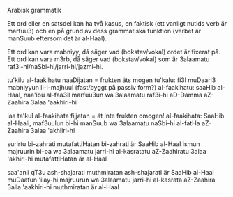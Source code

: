 Arabisk grammatik

Ett ord eller en satsdel kan ha två kasus, en faktisk (ett vanligt nutids verb är marfuu3) och en på grund av dess grammatiska funktion (verbet är manSuub eftersom det är al-Haal).

Ett ord kan vara mabniyy, då säger vad (bokstav/vokal) ordet är fixerat på.
Ett ord kan vara m3rb, då säger vad (bokstav/vokal) som är 3alaamatu raf3i-hi/naSbi-hi/jarri-hi/jazmi-hi.

tu'kilu al-faakihatu naaDijatan = frukten äts mogen
tu'kalu: fi3l muDaari3 mabniyyun li-l-majhuul (fast/byggt på passiv form?)
al-faakihatu: saaHib al-Haal, naa'ibu al-faa3il marfuu3un wa 3alaamatu raf3i-hi aD-Damma aZ-Zaahira 3alaa 'aakhiri-hi

laa ta'kul al-faakihata fijjatan = ät inte frukten omogen!
al-faakihata: SaaHib al-Haali, maf3uulun bi-hi manSuub wa 3alaamatu naSbi-hi al-fatHa aZ-Zaahira 3alaa 'akhiiri-hi

surirtu bi-zahrati mutafattiHatan
	bi-zahrati är SaaHib al-Haal
		ismun majruurin bi-ba wa 3alaamatu jarri-hi al-kasratatu aZ-Zaahiratu 3alaa 'akhiri-hi
	mutafattiHatan är al-Haal

saa'anii qT3u ash-shajarati muthmiratan
	ash-shajarati är SaaHib al-Haal
		muDaafun 'ilay-hi majruurun wa 3alaamatu jarri-hi al-kasrata aZ-Zaahira 3alla 'aakhiri-hi
	muthmiratan är al-Haal 
